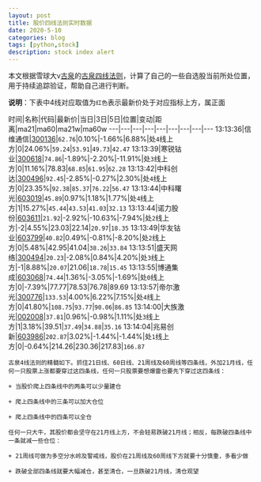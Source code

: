 ```yaml
---
layout: post
title: 股价四线法则实时数据
date: 2020-5-10
categories: blog
tags: [python,stock]
description: stock index alert
---
```



本文根据雪球大v[古泉](https://xueqiu.com/u/7148646888)的[古泉四线法则](https://xueqiu.com/7148646888/130498192)，计算了自己的一些自选股当前所处位置，用于持续追踪验证，帮助自己进行判断。

**说明**：下表中4线对应取值为`红色`表示最新价处于对应指标上方，属正面

时间|名称|代码|最新价|当日|3日|5日|位置|变动|距离|ma21|ma60|ma21w|ma60w
---|---|---|---|---|---|---|---|---
13:13:36|信维通信|[300136](https://xueqiu.com/S/SZ300136)|`62.76`|0.10%|-1.66%|6.88%|处`4`线上方|0|24.06%|`59.24`|`53.91`|`49.73`|`42.47`
13:13:39|寒锐钴业|[300618](https://xueqiu.com/S/SZ300618)|`74.86`|-1.89%|-2.20%|-11.91%|处`3`线上方|0|11.16%|78.83|`68.85`|`61.95`|`62.28`
13:13:42|中科创达|[300496](https://xueqiu.com/S/SZ300496)|`92.45`|-2.85%|-0.27%|2.30%|处`4`线上方|0|23.35%|`92.38`|`85.37`|`76.22`|`56.47`
13:13:44|中科曙光|[603019](https://xueqiu.com/S/SH603019)|`45.89`|0.97%|1.18%|1.77%|处`4`线上方|1|15.27%|`45.44`|`43.53`|`41.03`|`32.13`
13:13:44|诺力股份|[603611](https://xueqiu.com/S/SH603611)|`21.92`|-2.92%|-10.63%|-7.94%|处`2`线上方|-2|4.55%|23.03|22.14|`20.97`|`18.35`
13:13:49|华友钴业|[603799](https://xueqiu.com/S/SH603799)|`40.82`|0.49%|-0.81%|-8.20%|处`2`线上方|0|5.48%|42.95|41.04|`38.26`|`33.84`
13:13:51|盛天网络|[300494](https://xueqiu.com/S/SZ300494)|`20.23`|-2.08%|0.84%|4.20%|处`3`线上方|-1|8.88%|`20.07`|21.06|`18.78`|`15.45`
13:13:55|博通集成|[603068](https://xueqiu.com/S/SH603068)|`74.44`|1.36%|-3.05%|-1.69%|处`0`线上方|0|-7.39%|77.77|78.53|76.78|89.69
13:13:57|帝尔激光|[300776](https://xueqiu.com/S/SZ300776)|`133.53`|4.00%|6.22%|7.15%|处`4`线上方|0|41.80%|`108.75`|`93.77`|`90.06`|`86.85`
13:14:00|大族激光|[002008](https://xueqiu.com/S/SZ002008)|`37.81`|0.96%|-0.98%|1.11%|处`3`线上方|1|3.18%|39.51|`37.49`|`34.88`|`35.16`
13:14:04|兆易创新|[603986](https://xueqiu.com/S/SH603986)|`202.87`|3.02%|-1.44%|-1.44%|处`1`线上方|0|-0.64%|214.26|230.36|217.83|`166.87`

```
古泉4线法则的精髓如下。抓住21日线、60日线、21周线及60周线等四条线，外加21月线，任何一只股票上涨都要穿过这四条线，任何一只股票要想爆雷也要先下穿过这四条线：

+ 当股价爬上四条线中的两条可以少量建仓

+ 爬上四条线中的三条可以加大仓位

+ 爬上四条线中的四条可以全仓

任何一只大牛，其股价都会坚守在21月线上方，不会轻易跌破21月线；相反，每跌破四条线中一条就减一些仓位：

+ 21周线可做为多空分水岭及警戒线，股价在21周线及60周线下方就要十分慎重，多看少做

+ 跌破全部四条线就要大幅减仓，甚至清仓，一旦跌破21月线，清仓观望
```
